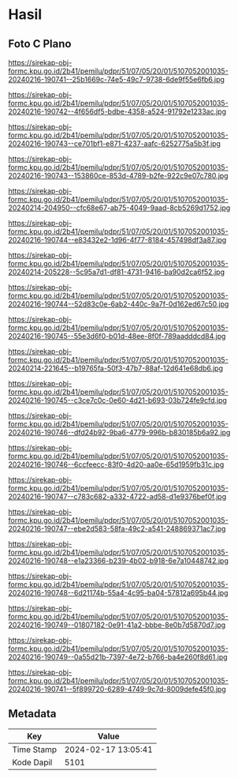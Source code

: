 # Hasil

## Foto C Plano

https://sirekap-obj-formc.kpu.go.id/2b41/pemilu/pdpr/51/07/05/20/01/5107052001035-20240216-190741--25b1669c-74e5-49c7-9738-6de9f55e6fb6.jpg

https://sirekap-obj-formc.kpu.go.id/2b41/pemilu/pdpr/51/07/05/20/01/5107052001035-20240216-190742--4f656df5-bdbe-4358-a524-91792e1233ac.jpg

https://sirekap-obj-formc.kpu.go.id/2b41/pemilu/pdpr/51/07/05/20/01/5107052001035-20240216-190743--ce701bf1-e871-4237-aafc-6252775a5b3f.jpg

https://sirekap-obj-formc.kpu.go.id/2b41/pemilu/pdpr/51/07/05/20/01/5107052001035-20240216-190743--153860ce-853d-4789-b2fe-922c9e07c780.jpg

https://sirekap-obj-formc.kpu.go.id/2b41/pemilu/pdpr/51/07/05/20/01/5107052001035-20240214-204950--cfc68e67-ab75-4049-9aad-8cb5269d1752.jpg

https://sirekap-obj-formc.kpu.go.id/2b41/pemilu/pdpr/51/07/05/20/01/5107052001035-20240216-190744--e83432e2-1d96-4f77-8184-457498df3a87.jpg

https://sirekap-obj-formc.kpu.go.id/2b41/pemilu/pdpr/51/07/05/20/01/5107052001035-20240214-205228--5c95a7d1-df81-4731-9416-ba90d2ca6f52.jpg

https://sirekap-obj-formc.kpu.go.id/2b41/pemilu/pdpr/51/07/05/20/01/5107052001035-20240216-190744--52d83c0e-6ab2-440c-9a7f-0d162ed67c50.jpg

https://sirekap-obj-formc.kpu.go.id/2b41/pemilu/pdpr/51/07/05/20/01/5107052001035-20240216-190745--55e3d6f0-b01d-48ee-8f0f-789aadddcd84.jpg

https://sirekap-obj-formc.kpu.go.id/2b41/pemilu/pdpr/51/07/05/20/01/5107052001035-20240214-221645--b19765fa-50f3-47b7-88af-12d641e68db6.jpg

https://sirekap-obj-formc.kpu.go.id/2b41/pemilu/pdpr/51/07/05/20/01/5107052001035-20240216-190745--c3ce7c0c-0e60-4d21-b693-03b724fe9cfd.jpg

https://sirekap-obj-formc.kpu.go.id/2b41/pemilu/pdpr/51/07/05/20/01/5107052001035-20240216-190746--dfd24b92-9ba6-4779-996b-b830185b6a92.jpg

https://sirekap-obj-formc.kpu.go.id/2b41/pemilu/pdpr/51/07/05/20/01/5107052001035-20240216-190746--6ccfeecc-83f0-4d20-aa0e-65d1959fb31c.jpg

https://sirekap-obj-formc.kpu.go.id/2b41/pemilu/pdpr/51/07/05/20/01/5107052001035-20240216-190747--c783c682-a332-4722-ad58-d1e9376bef0f.jpg

https://sirekap-obj-formc.kpu.go.id/2b41/pemilu/pdpr/51/07/05/20/01/5107052001035-20240216-190747--ebe2d583-58fa-49c2-a541-248869371ac7.jpg

https://sirekap-obj-formc.kpu.go.id/2b41/pemilu/pdpr/51/07/05/20/01/5107052001035-20240216-190748--e1a23366-b239-4b02-b918-6e7a10448742.jpg

https://sirekap-obj-formc.kpu.go.id/2b41/pemilu/pdpr/51/07/05/20/01/5107052001035-20240216-190748--6d21174b-55a4-4c95-ba04-57812a695b44.jpg

https://sirekap-obj-formc.kpu.go.id/2b41/pemilu/pdpr/51/07/05/20/01/5107052001035-20240216-190749--01807182-0e91-41a2-bbbe-8e0b7d5870d7.jpg

https://sirekap-obj-formc.kpu.go.id/2b41/pemilu/pdpr/51/07/05/20/01/5107052001035-20240216-190749--0a55d21b-7397-4e72-b766-ba4e260f8d61.jpg

https://sirekap-obj-formc.kpu.go.id/2b41/pemilu/pdpr/51/07/05/20/01/5107052001035-20240216-190741--5f899720-6289-4749-9c7d-8009defe45f0.jpg


## Metadata

| Key        | Value               |
| ---------- | ------------------- |
| Time Stamp | 2024-02-17 13:05:41 |
| Kode Dapil | 5101                |



